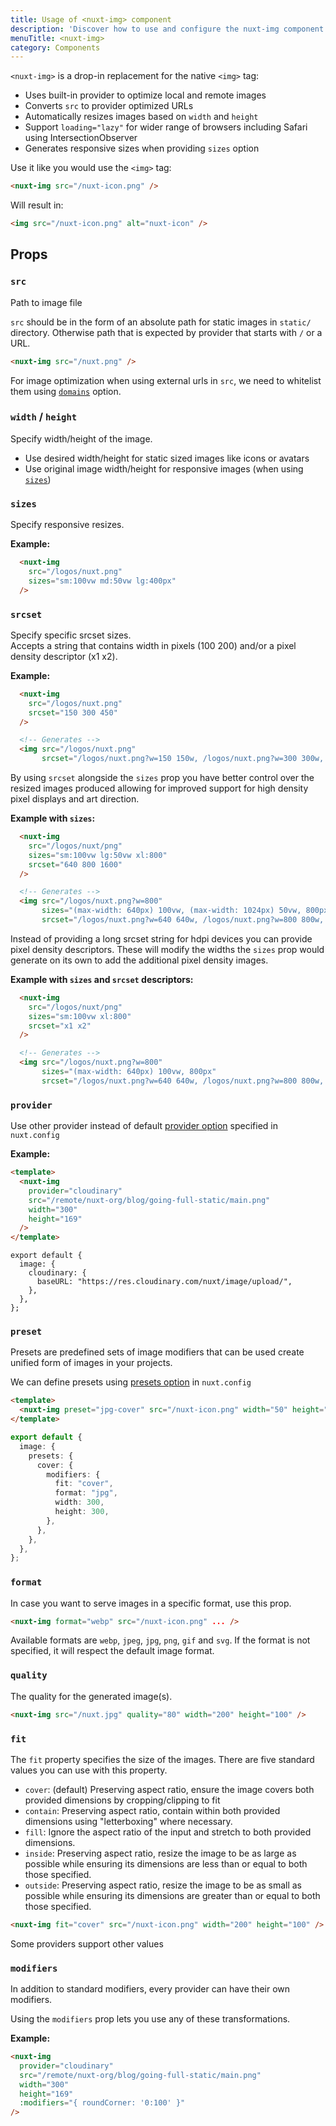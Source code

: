 ```yaml
---
title: Usage of <nuxt-img> component
description: 'Discover how to use and configure the nuxt-img component.'
menuTitle: <nuxt-img>
category: Components
---
```


`<nuxt-img>` is a drop-in replacement for the native `<img>` tag:

- Uses built-in provider to optimize local and remote images
- Converts `src` to provider optimized URLs
- Automatically resizes images based on `width` and `height`
- Support `loading="lazy"` for wider range of browsers including Safari using IntersectionObserver
- Generates responsive sizes when providing `sizes` option

Use it like you would use the `<img>` tag:

```html
<nuxt-img src="/nuxt-icon.png" />
```

Will result in:

```html
<img src="/nuxt-icon.png" alt="nuxt-icon" />
```

## Props

### `src`

Path to image file

`src` should be in the form of an absolute path for static images in `static/` directory.
Otherwise path that is expected by provider that starts with `/` or a URL.

```html
<nuxt-img src="/nuxt.png" />
```

For image optimization when using external urls in `src`, we need to whitelist them using [`domains`](/api/options#domains) option.

### `width` / `height`

Specify width/height of the image.

- Use desired width/height for static sized images like icons or avatars
- Use original image width/height for responsive images (when using [`sizes`](#sizes))

### `sizes`

Specify responsive resizes.

**Example:**

```html
  <nuxt-img
    src="/logos/nuxt.png"
    sizes="sm:100vw md:50vw lg:400px"
  />
```

### `srcset`
Specify specific srcset sizes.  
Accepts a string that contains width in pixels (100 200) and/or a pixel density descriptor (x1 x2).

**Example:**
```html
  <nuxt-img
    src="/logos/nuxt.png"
    srcset="150 300 450"
  />

  <!-- Generates -->
  <img src="/logos/nuxt.png"
       srcset="/logos/nuxt.png?w=150 150w, /logos/nuxt.png?w=300 300w, /logos/nuxt.png?w=450 450w">
```

By using `srcset` alongside the `sizes` prop you have better control over the resized images produced allowing for improved
support for high density pixel displays and art direction.

**Example with `sizes`:**
```html
  <nuxt-img
    src="/logos/nuxt/png"
    sizes="sm:100vw lg:50vw xl:800"
    srcset="640 800 1600"
  />

  <!-- Generates -->
  <img src="/logos/nuxt.png?w=800"
       sizes="(max-width: 640px) 100vw, (max-width: 1024px) 50vw, 800px"
       srcset="/logos/nuxt.png?w=640 640w, /logos/nuxt.png?w=800 800w, /logos/nuxt.png?w=1600 1600w">
```
Instead of providing a long srcset string for hdpi devices you can provide pixel density descriptors. These will modify
the widths the `sizes` prop would generate on its own to add the additional pixel density images.

**Example with `sizes` and `srcset` descriptors:**
```html
  <nuxt-img
    src="/logos/nuxt/png"
    sizes="sm:100vw xl:800"
    srcset="x1 x2"
  />

  <!-- Generates -->
  <img src="/logos/nuxt.png?w=800"
       sizes="(max-width: 640px) 100vw, 800px"
       srcset="/logos/nuxt.png?w=640 640w, /logos/nuxt.png?w=800 800w, /logos/nuxt.png?w=1280 1280w, /logos/nuxt.png?w=1600 1600w">
```

### `provider`

Use other provider instead of default [provider option](/api/options#provider) specified in `nuxt.config`

**Example:**

<code-group>
  <code-block label="index.vue" active>

```html
<template>
  <nuxt-img
    provider="cloudinary"
    src="/remote/nuxt-org/blog/going-full-static/main.png"
    width="300"
    height="169"
  />
</template>
```

  </code-block>
  <code-block label="nuxt.config.js">

```js{}[nuxt.config.js]
export default {
  image: {
    cloudinary: {
      baseURL: "https://res.cloudinary.com/nuxt/image/upload/",
    },
  },
};
```

  </code-block>
</code-group>

### `preset`

Presets are predefined sets of image modifiers that can be used create unified form of images in your projects.

<alert type="info">
  We can define presets using <a href="/api/options#presets">presets option</a> in <code>nuxt.config</code>
</alert>


<code-group>
  <code-block label="index.vue" active>

```html
<template>
  <nuxt-img preset="jpg-cover" src="/nuxt-icon.png" width="50" height="50" />
</template>
```

  </code-block>
  <code-block label="nuxt.config.js">

```ts
export default {
  image: {
    presets: {
      cover: {
        modifiers: {
          fit: "cover",
          format: "jpg",
          width: 300,
          height: 300,
        },
      },
    },
  },
};
```

  </code-block>
</code-group>

### `format`

In case you want to serve images in a specific format, use this prop.

```html
<nuxt-img format="webp" src="/nuxt-icon.png" ... />
```

Available formats are `webp`, `jpeg`, `jpg`, `png`, `gif` and `svg`. If the format is not specified, it will respect the default image format.

### `quality`

The quality for the generated image(s).

```html
<nuxt-img src="/nuxt.jpg" quality="80" width="200" height="100" />
```

### `fit`

The `fit` property specifies the size of the images.
There are five standard values you can use with this property.

- `cover`: (default) Preserving aspect ratio, ensure the image covers both provided dimensions by cropping/clipping to fit
- `contain`: Preserving aspect ratio, contain within both provided dimensions using "letterboxing" where necessary.
- `fill`: Ignore the aspect ratio of the input and stretch to both provided dimensions.
- `inside`: Preserving aspect ratio, resize the image to be as large as possible while ensuring its dimensions are less than or equal to both those specified.
- `outside`: Preserving aspect ratio, resize the image to be as small as possible while ensuring its dimensions are greater than or equal to both those specified.

```html
<nuxt-img fit="cover" src="/nuxt-icon.png" width="200" height="100" />
```

<alert type="info">
Some providers support other values
</alert>

### `modifiers`

In addition to standard modifiers, every provider can have their own modifiers.

Using the `modifiers` prop lets you use any of these transformations.

**Example:**

```html
<nuxt-img
  provider="cloudinary"
  src="/remote/nuxt-org/blog/going-full-static/main.png"
  width="300"
  height="169"
  :modifiers="{ roundCorner: '0:100' }"
/>
```
